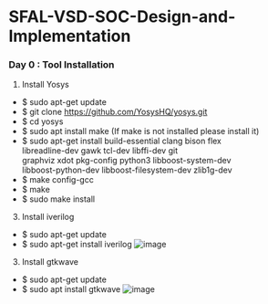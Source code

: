 # SFAL-VSD-SOC-Design-and-Implementation
### Day 0 : Tool Installation
1. Install Yosys
- $ sudo apt-get update
- $ git clone https://github.com/YosysHQ/yosys.git
- $ cd yosys
- $ sudo apt install make (If make is not installed please install it) 
- $ sudo apt-get install build-essential clang bison flex \
    libreadline-dev gawk tcl-dev libffi-dev git \
    graphviz xdot pkg-config python3 libboost-system-dev \
    libboost-python-dev libboost-filesystem-dev zlib1g-dev
- $ make config-gcc
- $ make 
- $ sudo make install

   
3. Install iverilog
  - $ sudo apt-get update
  - $ sudo apt-get install iverilog
    ![image](https://github.com/user-attachments/assets/61149620-e0d8-42ca-95a8-73267d3adba7)
3. Install gtkwave
 - $ sudo apt-get update
 - $ sudo apt install gtkwave
![image](https://github.com/user-attachments/assets/eb03a0dc-4185-434b-a6c9-6e71df38e979)



